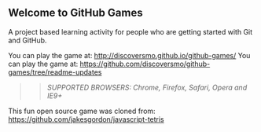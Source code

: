 ## Welcome to GitHub Games

A project based learning activity for people who are getting started with Git and GitHub.

You can play the game at: http://discoversmo.github.io/github-games/
You can play the game at: https://github.com/discoversmo/github-games/tree/readme-updates

>> _*SUPPORTED BROWSERS*: Chrome, Firefox, Safari, Opera and IE9+_

This fun open source game was cloned from: https://github.com/jakesgordon/javascript-tetris
